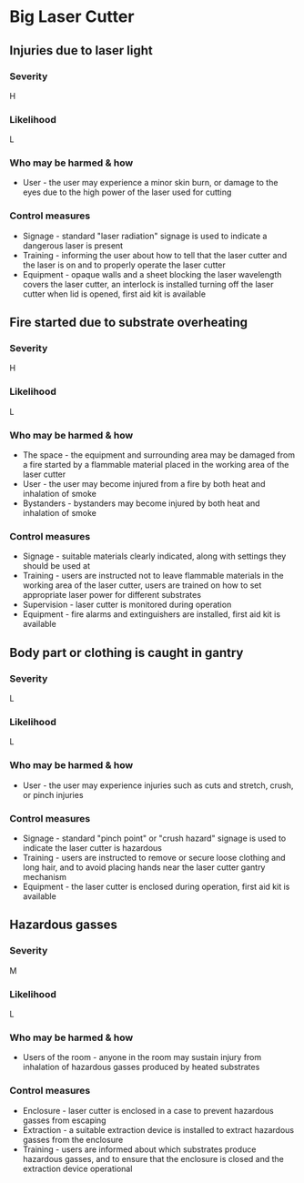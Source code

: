# Big Laser Cutter

<!-- Last reviewed: 2025-06-27 -->

## Injuries due to laser light

### Severity

H

### Likelihood

L

### Who may be harmed & how

- User - the user may experience a minor skin burn, or damage to the eyes due to the high power of the laser used for cutting

### Control measures

- Signage - standard "laser radiation" signage is used to indicate a dangerous laser is present
- Training - informing the user about how to tell that the laser cutter and the laser is on and to properly operate the
  laser cutter
- Equipment - opaque walls and a sheet blocking the laser wavelength covers the laser cutter, an interlock is installed
  turning off the laser cutter when lid is opened, first aid kit is available

## Fire started due to substrate overheating

### Severity

H

### Likelihood

L

### Who may be harmed & how

- The space - the equipment and surrounding area may be damaged from a fire started by a flammable material placed
  in the working area of the laser cutter
- User - the user may become injured from a fire by both heat and inhalation of smoke
- Bystanders - bystanders may become injured by both heat and inhalation of smoke

### Control measures

- Signage - suitable materials clearly indicated, along with settings they should be used at
- Training - users are instructed not to leave flammable materials in the working area of the laser cutter, users are
  trained on how to set appropriate laser power for different substrates
- Supervision - laser cutter is monitored during operation
- Equipment - fire alarms and extinguishers are installed, first aid kit is available

## Body part or clothing is caught in gantry

### Severity

L

### Likelihood

L

### Who may be harmed & how

- User - the user may experience injuries such as cuts and stretch, crush, or pinch injuries

### Control measures

- Signage - standard "pinch point" or "crush hazard" signage is used to indicate the laser cutter is hazardous
- Training - users are instructed to remove or secure loose clothing and long hair, and to avoid placing hands near
  the laser cutter gantry mechanism
- Equipment - the laser cutter is enclosed during operation, first aid kit is available

## Hazardous gasses

### Severity

M

### Likelihood

L

### Who may be harmed & how

- Users of the room - anyone in the room may sustain injury from inhalation of hazardous gasses produced by heated
  substrates

### Control measures

- Enclosure - laser cutter is enclosed in a case to prevent hazardous gasses from escaping
- Extraction - a suitable extraction device is installed to extract hazardous gasses from the enclosure
- Training - users are informed about which substrates produce hazardous gasses, and to ensure that the enclosure is closed
  and the extraction device operational
